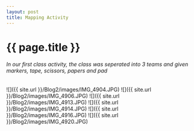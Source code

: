 ```yaml
---
layout: post
title: Mapping Activity
---
```


{{ page.title }}
================

<p class="meta">

<h6>In our first class activity, the class was seperated into 3 teams and given markers, tape, scissors, papers and pad</h6>

![]({{ site.url }}/Blog2/images/IMG_4904.JPG)
![]({{ site.url }}/Blog2/images/IMG_4906.JPG)
![]({{ site.url }}/Blog2/images/IMG_4913.JPG)
![]({{ site.url }}/Blog2/images/IMG_4914.JPG)
![]({{ site.url }}/Blog2/images/IMG_4916.JPG)
![]({{ site.url }}/Blog2/images/IMG_4920.JPG)
